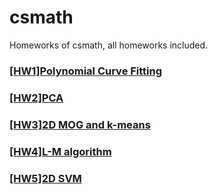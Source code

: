 # csmath
Homeworks of csmath, all homeworks included.
### [[HW1]Polynomial Curve Fitting](hw1_curve_fitting/report01.pdf)
### [[HW2]PCA](hw2_pca/report02.pdf)
### [[HW3]2D MOG and k-means](hw3_mog/report03.pdf)
### [[HW4]L-M algorithm](hw4_lm/report04.pdf)
### [[HW5]2D SVM](hw5_svm/report05.pdf)